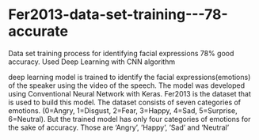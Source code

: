 # Fer2013-data-set-training---78-accurate
Data set training  process for identifying facial expressions 78% good accuracy. Used Deep Learning with CNN algorithm

deep learning model is trained to identify the facial expressions(emotions) of the speaker using the video of the speech. The model was developed using Conventional Neural Network with Keras. Fer2013 is the dataset that is used to build this model. The dataset consists of seven categories of emotions. (0=Angry, 1=Disgust, 2=Fear, 3=Happy, 4=Sad, 5=Surprise, 6=Neutral). But the trained model has only four categories of emotions for the sake of accuracy. Those are ‘Angry’, ’Happy’, ’Sad’ and ‘Neutral’
